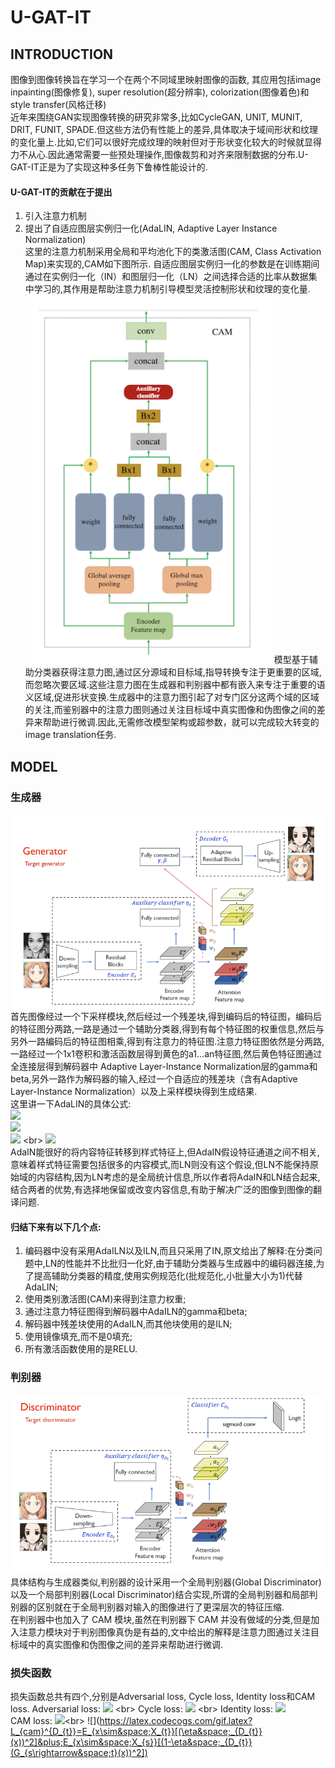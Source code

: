 # U-GAT-IT

## INTRODUCTION
图像到图像转换旨在学习一个在两个不同域里映射图像的函数, 其应用包括image inpainting(图像修复), super resolution(超分辨率), colorization(图像着色)和style transfer(风格迁移)<br>
近年来围绕GAN实现图像转换的研究非常多,比如CycleGAN, UNIT, MUNIT, DRIT, FUNIT, SPADE.但这些方法仍有性能上的差异,具体取决于域间形状和纹理的变化量上.比如,它们可以很好完成纹理的映射但对于形状变化较大的时候就显得力不从心.因此通常需要一些预处理操作,图像裁剪和对齐来限制数据的分布.U-GAT-IT正是为了实现这种多任务下鲁棒性能设计的.<br>
#### U-GAT-IT的贡献在于提出<br>
1. 引入注意力机制 <br>
2. 提出了自适应图层实例归一化(AdaLIN, Adaptive Layer Instance Normalization) <br>
这里的注意力机制采用全局和平均池化下的类激活图(CAM, Class Activation Map)来实现的,CAM如下图所示.
自适应图层实例归一化的参数是在训练期间通过在实例归一化（IN）和图层归一化（LN）之间选择合适的比率从数据集中学习的,其作用是帮助注意力机制引导模型灵活控制形状和纹理的变化量.<br>
![](https://github.com/MonkeyKing-KK/U-GAT-IT/blob/master/Images/CAM.png)
模型基于辅助分类器获得注意力图,通过区分源域和目标域,指导转换专注于更重要的区域,而忽略次要区域.这些注意力图在生成器和判别器中都有嵌入来专注于重要的语义区域,促进形状变换.生成器中的注意力图引起了对专门区分这两个域的区域的关注,而鉴别器中的注意力图则通过关注目标域中真实图像和伪图像之间的差异来帮助进行微调.因此,无需修改模型架构或超参数，就可以完成较大转变的image translation任务.<br>

## MODEL
### 生成器
![](https://github.com/MonkeyKing-KK/U-GAT-IT/blob/master/Images/Generator.png)
首先图像经过一个下采样模块,然后经过一个残差块,得到编码后的特征图，编码后的特征图分两路,一路是通过一个辅助分类器,得到有每个特征图的权重信息,然后与另外一路编码后的特征图相乘,得到有注意力的特征图.注意力特征图依然是分两路,一路经过一个1x1卷积和激活函数层得到黄色的a1...an特征图,然后黄色特征图通过全连接层得到解码器中 Adaptive Layer-Instance Normalization层的gamma和beta,另外一路作为解码器的输入,经过一个自适应的残差块（含有Adaptive Layer-Instance Normalization）以及上采样模块得到生成结果.<br>
这里讲一下AdaLIN的具体公式:<br>
![](https://latex.codecogs.com/gif.latex?\hat{a_{I}}=\frac{a-\mu_{I}}{\sqrt{\sigma_{I}^{2}&plus;\epsilon}}) <br>
![](https://latex.codecogs.com/gif.latex?\hat{a_{L}}=\frac{a-\mu_{L}}{\sqrt{\sigma_{L}^{2}&plus;\epsilon}}) <br>
![](https://latex.codecogs.com/gif.latex?AdaLIN(a,\gamma,\beta)=\gamma\cdot&space;(\rho\cdot\hat{a}_{I}&plus;(1-\rho)\cdot\hat{a}_{L})&plus;\beta) <br>
![](https://latex.codecogs.com/gif.latex?\rho\leftarrow&space;clip[0,1](\rho-\tau\Delta\rho)) <br>
AdaIN能很好的将内容特征转移到样式特征上,但AdaIN假设特征通道之间不相关,意味着样式特征需要包括很多的内容模式,而LN则没有这个假设,但LN不能保持原始域的内容结构,因为LN考虑的是全局统计信息,所以作者将AdaIN和LN结合起来,结合两者的优势,有选择地保留或改变内容信息,有助于解决广泛的图像到图像的翻译问题.

#### 归结下来有以下几个点:
1. 编码器中没有采用AdaILN以及ILN,而且只采用了IN,原文给出了解释:在分类问题中,LN的性能并不比批归一化好,由于辅助分类器与生成器中的编码器连接,为了提高辅助分类器的精度,使用实例规范化(批规范化,小批量大小为1)代替AdaLIN;<br>
2. 使用类别激活图(CAM)来得到注意力权重;<br>
3. 通过注意力特征图得到解码器中AdaILN的gamma和beta;<br>
4. 解码器中残差块使用的AdaILN,而其他块使用的是ILN;<br>
5. 使用镜像填充,而不是0填充;
6. 所有激活函数使用的是RELU.

### 判别器
![](https://github.com/MonkeyKing-KK/U-GAT-IT/blob/master/Images/Discriminator.png)
具体结构与生成器类似,判别器的设计采用一个全局判别器(Global Discriminator)以及一个局部判别器(Local Discriminator)结合实现,所谓的全局判别器和局部判别器的区别就在于全局判别器对输入的图像进行了更深层次的特征压缩.<br>
在判别器中也加入了 CAM 模块,虽然在判别器下 CAM 并没有做域的分类,但是加入注意力模块对于判别图像真伪是有益的,文中给出的解释是注意力图通过关注目标域中的真实图像和伪图像之间的差异来帮助进行微调.

### 损失函数
损失函数总共有四个,分别是Adversarial loss, Cycle loss, Identity loss和CAM loss.
Adversarial loss: ![](https://latex.codecogs.com/gif.latex?L_{gan}^{s\rightarrow&space;t}=(E_{x\sim&space;X_{t}}[(D_{t}(x))^{2}]&plus;E_{x\sim&space;X_{s}}[(1-D_{t}(G_{s\rightarrow&space;t}(x)))^{2}])) <br>
Cycle loss: ![](https://latex.codecogs.com/gif.latex?L_{cycle}^{s\rightarrow&space;t}=E_{x\sim&space;X_{s}}[\mid&space;x-G_{t\rightarrow&space;s}(G_{s\rightarrow&space;t}(x))\mid&space;_{1}]) <br>
Identity loss: ![](https://latex.codecogs.com/gif.latex?L_{identity}^{s\rightarrow&space;t}=E_{x\sim&space;X_{t}}[\mid&space;x-G_{s\rightarrow&space;t}(x)\mid&space;_{1}]) <br>
CAM loss: ![](https://latex.codecogs.com/gif.latex?L_{cam}^{s\rightarrow&space;t}=-(E_{x\sim&space;X_{s}}[log(\eta&space;_{s}(x))]&plus;E_{x\sim&space;X_{t}}[log(1-\eta&space;_{s}(x))]))<br>
![](https://latex.codecogs.com/gif.latex?L_{cam}^{D_{t}}=E_{x\sim&space;X_{t}}[(\eta&space;_{D_{t}}(x))^2]&plus;E_{x\sim&space;X_{s}}[(1-\eta&space;_{D_{t}}(G_{s\rightarrow&space;t}(x))^2])<br>

